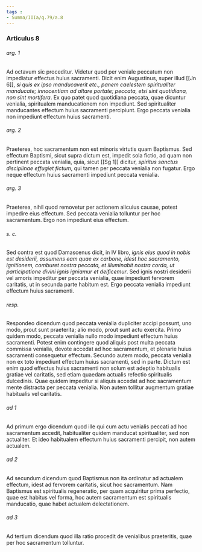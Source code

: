 ```yaml
---
tags : 
- Summa/IIIa/q.79/a.8
---
```


### Articulus 8

###### arg. 1
Ad octavum sic proceditur. Videtur quod per veniale peccatum non impediatur effectus huius sacramenti. Dicit enim Augustinus, super illud [[Jn 6]], *si quis ex ipso manducaverit etc., panem caelestem spiritualiter manducate; innocentiam ad altare portate; peccata, etsi sint quotidiana, non sint mortifera*. Ex quo patet quod quotidiana peccata, quae dicuntur venialia, spiritualem manducationem non impediunt. Sed spiritualiter manducantes effectum huius sacramenti percipiunt. Ergo peccata venialia non impediunt effectum huius sacramenti.

###### arg. 2
Praeterea, hoc sacramentum non est minoris virtutis quam Baptismus. Sed effectum Baptismi, sicut supra dictum est, impedit sola fictio, ad quam non pertinent peccata venialia, quia, sicut [[Sg 1]] dicitur, *spiritus sanctus disciplinae effugiet fictum*, qui tamen per peccata venialia non fugatur. Ergo neque effectum huius sacramenti impediunt peccata venialia.

###### arg. 3
Praeterea, nihil quod removetur per actionem alicuius causae, potest impedire eius effectum. Sed peccata venialia tolluntur per hoc sacramentum. Ergo non impediunt eius effectum.

###### s. c.
Sed contra est quod Damascenus dicit, in IV libro, *ignis eius quod in nobis est desiderii, assumens eam quae ex carbone, idest hoc sacramento, ignitionem, comburet nostra peccata, et illuminabit nostra corda, ut participatione divini ignis igniamur et deificemur*. Sed ignis nostri desiderii vel amoris impeditur per peccata venialia, quae impediunt fervorem caritatis, ut in secunda parte habitum est. Ergo peccata venialia impediunt effectum huius sacramenti.

###### resp.
Respondeo dicendum quod peccata venialia dupliciter accipi possunt, uno modo, prout sunt praeterita; alio modo, prout sunt actu exercita. Primo quidem modo, peccata venialia nullo modo impediunt effectum huius sacramenti. Potest enim contingere quod aliquis post multa peccata commissa venialia, devote accedat ad hoc sacramentum, et plenarie huius sacramenti consequetur effectum. Secundo autem modo, peccata venialia non ex toto impediunt effectum huius sacramenti, sed in parte. Dictum est enim quod effectus huius sacramenti non solum est adeptio habitualis gratiae vel caritatis, sed etiam quaedam actualis refectio spiritualis dulcedinis. Quae quidem impeditur si aliquis accedat ad hoc sacramentum mente distracta per peccata venialia. Non autem tollitur augmentum gratiae habitualis vel caritatis.

###### ad 1
Ad primum ergo dicendum quod ille qui cum actu venialis peccati ad hoc sacramentum accedit, habitualiter quidem manducat spiritualiter, sed non actualiter. Et ideo habitualem effectum huius sacramenti percipit, non autem actualem.

###### ad 2
Ad secundum dicendum quod Baptismus non ita ordinatur ad actualem effectum, idest ad fervorem caritatis, sicut hoc sacramentum. Nam Baptismus est spiritualis regeneratio, per quam acquiritur prima perfectio, quae est habitus vel forma, hoc autem sacramentum est spiritualis manducatio, quae habet actualem delectationem.

###### ad 3
Ad tertium dicendum quod illa ratio procedit de venialibus praeteritis, quae per hoc sacramentum tolluntur.

